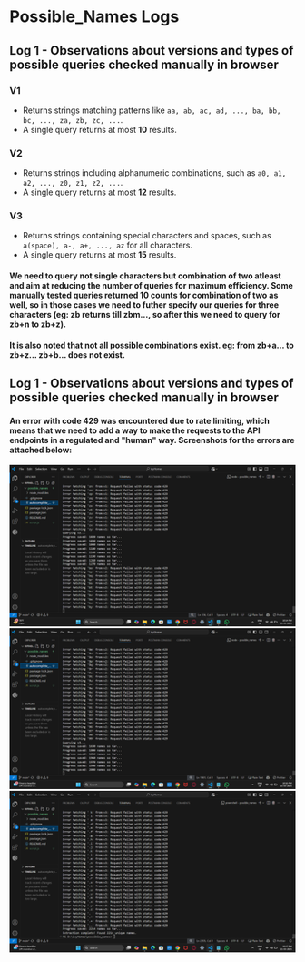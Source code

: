 # Possible_Names Logs

## Log 1 - Observations about versions and types of possible queries checked manually in browser

### **V1**

- Returns strings matching patterns like `aa, ab, ac, ad, ..., ba, bb, bc, ..., za, zb, zc, ...`.
- A single query returns at most **10** results.

### **V2**

- Returns strings including alphanumeric combinations, such as `a0, a1, a2, ..., z0, z1, z2, ...`.
- A single query returns at most **12** results.

### **V3**

- Returns strings containing special characters and spaces, such as `a(space), a-, a+, ..., az` for all characters.
- A single query returns at most **15** results.

#### We need to query not single characters but combination of two atleast and aim at reducing the number of queries for maximum efficiency. Some manually tested queries returned 10 counts for combination of two as well, so in those cases we need to futher specify our queries for three characters (eg: zb returns till zbm..., so after this we need to query for zb+n to zb+z).

#### It is also noted that not all possible combinations exist. eg: from zb+a... to zb+z... zb+b... does not exist.

## Log 1 - Observations about versions and types of possible queries checked manually in browser

#### An error with code 429 was encountered due to rate limiting, which means that we need to add a way to make the requests to the API endpoints in a regulated and "human" way. Screenshots for the errors are attached below:

![Screenshot Description](<https://github.com/Shreyassm1/possible_names/blob/main/screenshots/Screenshot%20(126).png>)
![Screenshot Description](<https://github.com/Shreyassm1/possible_names/blob/main/screenshots/Screenshot%20(127).png>)
![Screenshot Description](<https://github.com/Shreyassm1/possible_names/blob/main/screenshots/Screenshot%20(128).png>)
